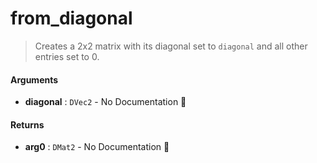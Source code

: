 # from\_diagonal

>  Creates a 2x2 matrix with its diagonal set to `diagonal` and all other entries set to 0.

#### Arguments

- **diagonal** : `DVec2` \- No Documentation 🚧

#### Returns

- **arg0** : `DMat2` \- No Documentation 🚧
